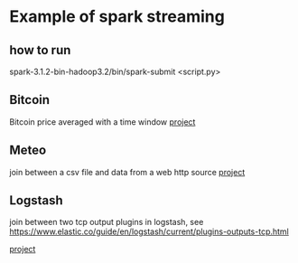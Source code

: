 # Example of spark streaming

## how to run

spark-3.1.2-bin-hadoop3.2/bin/spark-submit <script.py>

## Bitcoin

Bitcoin price averaged with a time window
[project](bitcoin)

## Meteo

join between a csv file and data from a web http source
[project](meteo)

## Logstash

join between two tcp output plugins in logstash,
see https://www.elastic.co/guide/en/logstash/current/plugins-outputs-tcp.html

[project](logstash)